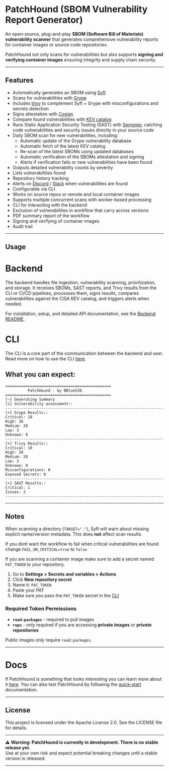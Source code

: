 # PatchHound (SBOM Vulnerability Report Generator)

An open-source, plug-and-play **SBOM (Software Bill of Materials) vulnerability scanner** that generates comprehensive vulnerability reports for container images or source code repositories. 

PatchHound not only scans for vulnerabilities but also supports **signing and verifying container images** ensuring integrity and supply chain security.

---

## Features

- Automatically generates an SBOM using [Syft](https://github.com/anchore/syft)
- Scans for vulnerabilities with [Grype](https://github.com/anchore/grype)
- Includes [trivy](https://github.com/aquasecurity/trivy) to complement Syft + Grype with misconfigurations and secrets detection
- Signs attestation with [Cosign](https://github.com/sigstore/cosign)
- Compare found vulnerabilities with [KEV catalog](https://www.cisa.gov/known-exploited-vulnerabilities-catalog)
- Runs Static Application Security Testing (SAST) with [Semgrep](https://github.com/semgrep/semgrep), catching code vulnerabilities and security issues directly in your source code
- Daily SBOM scan for new vulnerabilities, including:
   - Automatic update of the Grype vulnerability database
   - Automatic fetch of the latest KEV catalog
   - Re-scan of the latest SBOMs using updated databases
   - Automatic verification of the SBOMs attestation and signing
   - Alerts if verification fails or new vulnerabilities have been found
- Outputs detailed vulnerability counts by severity
- Lists vulnerabilities found
- Repository history tracking
- Alerts on [Discord](https://discord.com/) / [Slack](https://slack.com/) when vulnerabilities are found
- Configurable via CLI
- Works on source repos or remote and local container images
- Supports multiple concurrent scans with worker-based processing
- CLI for interacting with the backend
- Exclusion of vulnerabilities in workflow that carry across versions
- PDF summary report of the workflow
- Signing and verifying of container images
- Audit trail

---

## Usage

# Backend

The backend handles file ingestion, vulnerability scanning, prioritization, and storage.
It receives SBOMs, SAST reports, and Trivy results from the CLI or CI/CD pipelines, processes them, signs results, compares vulnerabilities against the CISA KEV catalog, and triggers alerts when needed.

For installation, setup, and detailed API documentation, see the [Backend README](https://github.com/BBlue530/PatchHound/blob/master/docs/backend.md#backend-patchhound).

# CLI
The CLI is a core part of the communication between the backend and user. Read more on how to use the CLI [here](https://github.com/BBlue530/PatchHound/blob/master/docs/cli-commands.md#cli-patchhound).

## What you can expect:
```
===============================================
          PatchHound - by BBlue530
===============================================
[~] Generating Summary
[i] Vulnerability assessment::
----------------------------------------------------------------------
[+] Grype Results::
Critical: 18
High: 38
Medium: 28
Low: 3
Unknown: 0
----------------------------------------------------------------------
[+] Trivy Results::
Critical: 18
High: 38
Medium: 28
Low: 3
Unknown: 0
Misconfigurations: 0
Exposed Secrets: 0
----------------------------------------------------------------------
[+] SAST Results::
Critical: 1
Issues: 2
----------------------------------------------------------------------
```

---

## Notes

When scanning a directory (`TARGET="."`), Syft will warn about missing explicit name/version metadata. This does **not** affect scan results.

If you dont want the workflow to fail when critical vulnerabilities are found change `FAIL_ON_CRITICAL=true` to `false`

If you are scanning a container image make sure to add a secret named `PAT_TOKEN` to your repository.

1. Go to **Settings > Secrets and variables > Actions**
2. Click **New repository secret**
3. Name it: `PAT_TOKEN`
4. Paste your PAT
5. Make sure you pass the `PAT_TOKEN` secret in the [CLI](https://github.com/BBlue530/PatchHound/blob/master/docs/cli-commands.md#scan)

### Required Token Permissions

- **`read:packages`** - required to pull images
- **`repo`** - only required if you are accessing **private images** or **private repositories**

Public images only require `read:packages`.

---

# Docs
If PatchHound is something that looks interesting you can learn more about it [here](https://github.com/BBlue530/PatchHound/tree/master/docs).
You can also test PatchHound by following the [quick-start](https://github.com/BBlue530/PatchHound/blob/master/docs/quick-start.md) documentation.

---

## License

This project is licensed under the Apache License 2.0. See the LICENSE file for details.

---

⚠️ **Warning: PatchHound is currently in development. There is no stable release yet.**  
Use at your own risk and expect potential breaking changes until a stable version is released.

---